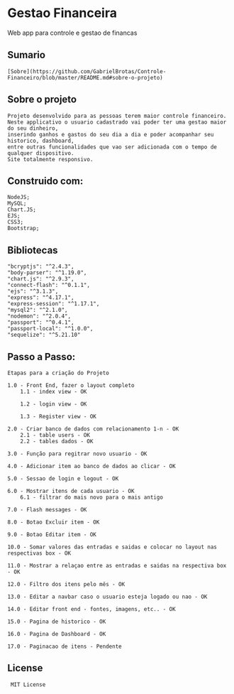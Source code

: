 # Gestao Financeira
Web app para controle e gestao de financas

## Sumario
    [Sobre](https://github.com/GabrielBrotas/Controle-Financeiro/blob/master/README.md#sobre-o-projeto)
    
## Sobre o projeto
    Projeto desenvolvido para as pessoas terem maior controle financeiro.
    Neste applicativo o usuario cadastrado vai poder ter uma gestao maior do seu dinheiro,
    inserindo ganhos e gastos do seu dia a dia e poder acompanhar seu historico, dashboard,
    entre outras funcionalidades que vao ser adicionada com o tempo de qualquer dispositivo.
    Site totalmente responsivo.

## Construido com:
    NodeJS;
    MySQL;
    Chart.JS;
    EJS;
    CSS3;
    Bootstrap;

## Bibliotecas
    "bcryptjs": "^2.4.3",
    "body-parser": "^1.19.0",
    "chart.js": "^2.9.3",
    "connect-flash": "^0.1.1",
    "ejs": "^3.1.3",
    "express": "^4.17.1",
    "express-session": "^1.17.1",
    "mysql2": "^2.1.0",
    "nodemon": "^2.0.4",
    "passport": "^0.4.1",
    "passport-local": "^1.0.0",
    "sequelize": "^5.21.10"
    

## Passo a Passo:

    Etapas para a criação do Projeto

    1.0 - Front End, fazer o layout completo
        1.1 - index view - OK

        1.2 - login view - OK

        1.3 - Register view - OK

    2.0 - Criar banco de dados com relacionamento 1-n - OK
        2.1 - table users - OK
        2.2 - tables dados - OK

    3.0 - Função para regitrar novo usuario - OK

    4.0 - Adicionar item ao banco de dados ao clicar - OK

    5.0 - Sessao de login e logout - OK

    6.0 - Mostrar itens de cada usuario - OK
        6.1 - filtrar do mais novo para o mais antigo

    7.0 - Flash messages - OK

    8.0 - Botao Excluir item - OK

    9.0 - Botao Editar item - OK 

    10.0 - Somar valores das entradas e saidas e colocar no layout nas respectivas box - OK

    11.0 - Mostrar a relaçao entre as entradas e saidas na respectiva box - OK

    12.0 - Filtro dos itens pelo mês - OK

    13.0 - Editar a navbar caso o usuario esteja logado ou nao - OK

    14.0 - Editar front end - fontes, imagens, etc.. - OK

    15.0 - Pagina de historico - OK

    16.0 - Pagina de Dashboard - OK

    17.0 - Paginacao de itens - Pendente

## License
     MIT License
